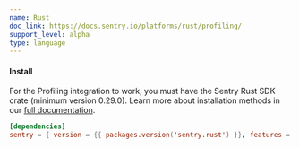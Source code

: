 ```yaml
---
name: Rust
doc_link: https://docs.sentry.io/platforms/rust/profiling/
support_level: alpha
type: language
---
```


#### Install

For the Profiling integration to work, you must have the Sentry Rust SDK crate (minimum version 0.29.0). Learn more about installation methods in our [full documentation](https://docs.sentry.io/platforms/rust/#install).

```toml {filename:Cargo.toml}
[dependencies]
sentry = { version = {{ packages.version('sentry.rust') }}, features = ["profiling"] }
```